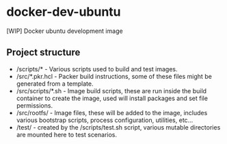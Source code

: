 # docker-dev-ubuntu
[WIP] Docker ubuntu development image

## Project structure
 - /scripts/* - Various scripts used to build and test images.
 - /src/*.pkr.hcl - Packer build instructions, some of these files might be generated from a template.
 - /src/scripts/*.sh - Image build scripts, these are run inside the build container to create the image, used will install packages and set file permissions.
 - /src/rootfs/ - Image files, these will be added to the image, includes various bootstrap scripts, process configuration, utilities, etc...
 - /test/ - created by the /scripts/test.sh script, various mutable directories are mounted here to test scenarios.

